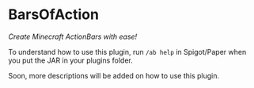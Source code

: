 # BarsOfAction
*Create Minecraft ActionBars with ease!*

To understand how to use this plugin, run `/ab help` in Spigot/Paper when you put the JAR in your plugins folder.

Soon, more descriptions will be added on how to use this plugin.
